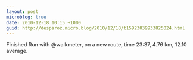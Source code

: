 ```yaml
---
layout: post
microblog: true
date: 2010-12-18 10:15 +1000
guid: http://desparoz.micro.blog/2010/12/18/t15923039933825024.html
---
```

Finished Run with @walkmeter, on a new route, time 23:37, 4.76 km, 12.10 average.
